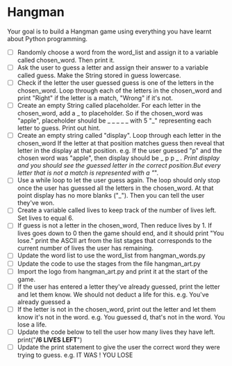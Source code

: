 # Hangman
Your goal is to build a Hangman game using everything you have learnt about Python programming.
- [ ] Randomly choose a word from the word_list and assign it to a variable called chosen_word. Then print it.
- [ ] Ask the user to guess a letter and assign their answer to a variable called guess. Make the String stored in guess lowercase.
- [ ] Check if the letter the user guessed guess is one of the letters in the chosen_word. Loop through each of the letters in the chosen_word and print "Right" if the letter is a match, "Wrong" if it's not.
- [ ] Create an empty String called placeholder. For each letter in the chosen_word, add a _ to placeholder. So if the chosen_word was "apple", placeholder should be _ _ _ _ _ with 5 "_" representing each letter to guess. Print out hint.
- [ ] Create an empty string called "display". Loop through each letter in the chosen_word If the letter at that position matches guess then reveal that letter in the display at that position. e.g. If the user guessed "p" and the chosen word was "apple", then display should be _ p p _ _. Print display and you should see the guessed letter in the correct position.But every letter that is not a match is represented with a "_".
- [ ] Use a while loop to let the user guess again. The loop should only stop once the user has guessed all the letters in the chosen_word. At that point display has no more blanks ("_"). Then you can tell the user they've won.
- [ ] Create a variable called lives to keep track of the number of lives left. Set lives to equal 6.
- [ ] If guess is not a letter in the chosen_word, Then reduce lives by 1. If lives goes down to 0 then the game should end, and it should print "You lose." print the ASCII art from the list stages that corresponds to the current number of lives the user has remaining.
- [ ] Update the word list to use the word_list from hangman_words.py
- [ ] Update the code to use the stages from the file hangman_art.py
- [ ] Import the logo from hangman_art.py and print it at the start of the game.
- [ ] If the user has entered a letter they've already guessed, print the letter and let them know. We should not deduct a life for this. e.g. You've already guessed a
- [ ] If the letter is not in the chosen_word, print out the letter and let them know it's not in the word. e.g. You guessed d, that's not in the word. You lose a life.
- [ ] Update the code below to tell the user how many lives they have left. print("****************************<???>/6 LIVES LEFT****************************")
- [ ] Update the print statement to give the user the correct word they were trying to guess. e.g. IT WAS <Correct Word>! YOU LOSE
